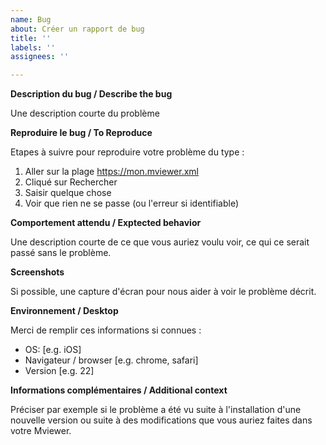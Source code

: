 ```yaml
---
name: Bug
about: Créer un rapport de bug
title: ''
labels: ''
assignees: ''

---
```


**Description du bug / Describe the bug**

Une description courte du problème


**Reproduire le bug / To Reproduce**

Etapes à suivre pour reproduire votre problème du type : 

1. Aller sur la plage https://mon.mviewer.xml
2. Cliqué sur Rechercher
3. Saisir quelque chose
4. Voir que rien ne se passe (ou l'erreur si identifiable)

**Comportement attendu / Exptected behavior**

Une description courte de ce que vous auriez voulu voir, ce qui ce serait passé sans le problème.

**Screenshots**

Si possible, une capture d'écran pour nous aider à voir le problème décrit.

**Environnement / Desktop**

Merci de remplir ces informations si connues :
 - OS: [e.g. iOS]
 - Navigateur / browser [e.g. chrome, safari]
 - Version [e.g. 22]

**Informations complémentaires / Additional context**


Préciser par exemple si le problème a été vu suite à l'installation d'une nouvelle version ou suite à des modifications que vous auriez faites dans votre Mviewer.
